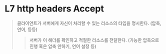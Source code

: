# L7 http headers Accept

> 클라이언트가 서버에게 자신이 처리할 수 있는 리소스의 타입을 명시한다. (압축, 언어, 등등)
>
> > 서버가 이 헤더를 확인하고 적절한 리소스를 전달한다. (가능한 압축으로 진행 혹은 압축 안하기, 언어 설정 등)
